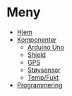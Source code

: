 # Meny
- [Hjem][hjem]
- [Komponenter][komponenter]
  * [Arduino Uno][arduino]
  * [Shield][shield]
  * [GPS][gps]
  * [Støvsensor][stov]
  * [Temp/Fukt][tempfukt]
- [Programmering][programmering]

[hjem]: https://github.com/fjukstad/uit-luft-arduino/wiki/home
[komponenter]: https://github.com/fjukstad/uit-luft-arduino/wiki/Komponenter
[programmering]: https://github.com/fjukstad/uit-luft-arduino/wiki/Programmering
[arduino]: https://github.com/fjukstad/uit-luft-arduino/wiki/Arduino-Uno
[shield]: https://github.com/fjukstad/uit-luft-arduino/wiki/shield
[gps]: https://github.com/fjukstad/uit-luft-arduino/wiki/gps
[stov]: https://github.com/fjukstad/uit-luft-arduino/wiki/stov
[tempfukt]: https://github.com/fjukstad/uit-luft-arduino/wiki/tempfukt

